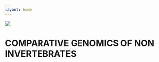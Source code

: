 ```yaml
---
layout: home
---
```



![](https://i.imgur.com/KMVYY8O.png)  

# COMPARATIVE GENOMICS OF NON INVERTEBRATES

